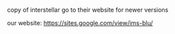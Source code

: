 copy of interstellar go to their website for newer versions

our website: https://sites.google.com/view/ims-blu/

